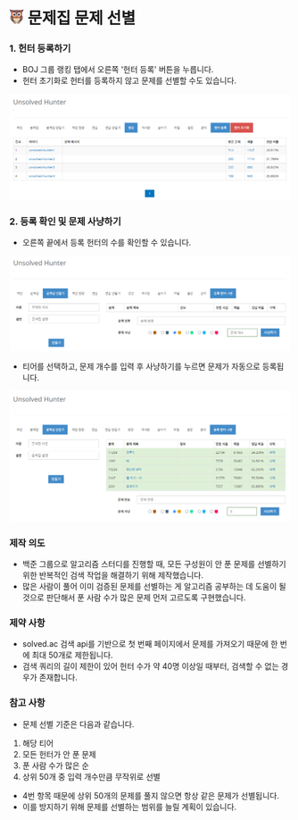 # <img src="../../app/icons/256.png" width="26" height="26"> 문제집 문제 선별

### 1. 헌터 등록하기
- BOJ 그룹 랭킹 탭에서 오른쪽 '헌터 등록' 버튼을 누릅니다.
- 헌터 초기화로 헌터를 등록하지 않고 문제를 선별할 수도 있습니다.

![ranklist](../images/ranklist.png)

### 2. 등록 확인 및 문제 사냥하기
- 오른쪽 끝에서 등록 헌터의 수를 확인할 수 있습니다.

![workbook](../images/workbook.png)
- 티어를 선택하고, 문제 개수를 입력 후 사냥하기를 누르면 문제가 자동으로 등록됩니다.

![workbook_hunted](../images/workbook_hunted.png)

### 제작 의도
- 백준 그룹으로 알고리즘 스터디를 진행할 때, 모든 구성원이 안 푼 문제를 선별하기 위한 반복적인 검색 작업을 해결하기 위해 제작했습니다.
- 많은 사람이 풀어 이미 검증된 문제를 선별하는 게 알고리즘 공부하는 데 도움이 될 것으로 판단해서 푼 사람 수가 많은 문제 먼저 고르도록 구현했습니다.

### 제약 사항
- solved.ac 검색 api를 기반으로 첫 번째 페이지에서 문제를 가져오기 때문에 한 번에 최대 50개로 제한됩니다.
- 검색 쿼리의 길이 제한이 있어 헌터 수가 약 40명 이상일 때부터, 검색할 수 없는 경우가 존재합니다.

### 참고 사항
- 문제 선별 기준은 다음과 같습니다.
 1) 해당 티어
 2) 모든 헌터가 안 푼 문제
 3) 푼 사람 수가 많은 순
 4) 상위 50개 중 입력 개수만큼 무작위로 선별
- 4번 항목 때문에 상위 50개의 문제를 풀지 않으면 항상 같은 문제가 선별됩니다.
- 이를 방지하기 위해 문제를 선별하는 범위를 늘릴 계획이 있습니다.
